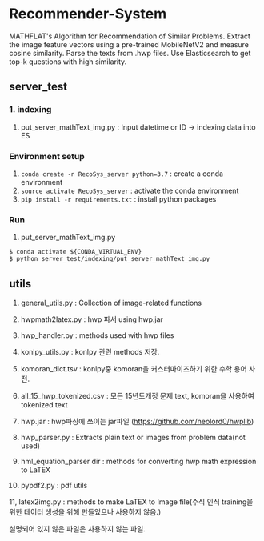 # Recommender-System

MATHFLAT's Algorithm for Recommendation of Similar Problems.
Extract the image feature vectors using a pre-trained MobileNetV2 and measure cosine similarity.
Parse the texts from .hwp files.
Use Elasticsearch to get top-k questions with high similarity.

 

## server_test


### 1. indexing
1) put_server_mathText_img.py : Input datetime or ID -> indexing data into ES


### Environment setup

  1. `conda create -n RecoSys_server python=3.7` : create a conda environment 
  2. `source activate RecoSys_server` : activate the conda environment
  3. `pip install -r requirements.txt` : install python packages



### Run

  1. put_server_mathText_img.py
  ```
  $ conda activate ${CONDA_VIRTUAL_ENV}
  $ python server_test/indexing/put_server_mathText_img.py 
  ```


  
## utils


  1. general_utils.py : Collection of image-related functions
  
  2. hwpmath2latex.py : hwp 파서 using hwp.jar
  
  3. hwp_handler.py : methods used with hwp files
  
  4. konlpy_utils.py : konlpy 관련 methods 저장.
  
  5. komoran_dict.tsv : konlpy중 komoran을 커스터마이즈하기 위한 수학 용어 사전.
  
  6. all_15_hwp_tokenized.csv : 모든 15년도개정 문제 text, komoran을 사용하여 tokenized text

  7. hwp.jar : hwp파싱에 쓰이는 jar파일 (https://github.com/neolord0/hwplib)

  8. hwp_parser.py : Extracts plain text or images from problem data(not used)

  9. hml_equation_parser dir : methods for converting hwp math expression to LaTEX
  
  10. pypdf2.py : pdf utils

  11, latex2img.py : methods to make LaTEX to Image file(수식 인식 training을 위한 데이터 생성을 위해 만들었으나 사용하지 않음.)
  

설명되어 있지 않은 파일은 사용하지 않는 파일.